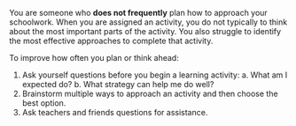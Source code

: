 You are someone who **does not frequently** plan how to approach your schoolwork. When you are assigned an activity, you do not typically to think about the most important parts of the activity. You also struggle to identify the most effective approaches to complete that activity.  

To improve how often you plan or think ahead:

1. Ask yourself questions before you begin a learning activity:
	a.	What am I expected do?
	b.	What strategy can help me do well? 
2. Brainstorm multiple ways to approach an activity and then choose the best option.
3. Ask teachers and friends questions for assistance.
